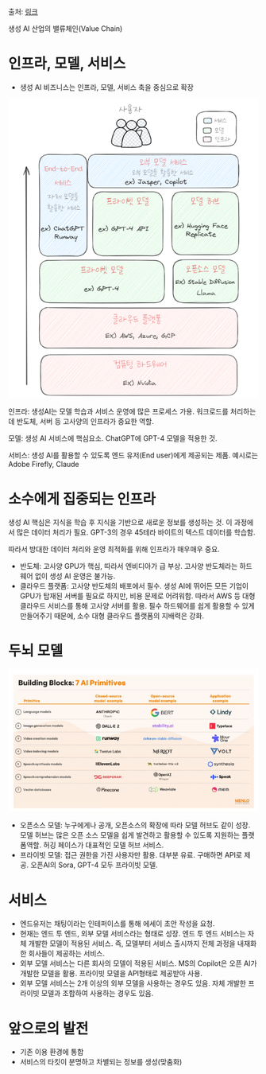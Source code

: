 출처: [링크](https://yozm.wishket.com/magazine/detail/2497/)

생성 AI 산업의 밸류체인(Value Chain)

# 인프라, 모델, 서비스

- 생성 AI 비즈니스는 인프라, 모델, 서비스 축을 중심으로 확장

![alt text](image/image-1.png)

인프라: 생성AI는 모델 학습과 서비스 운영에 많은 프로세스 가용. 워크로드를 처리하는데 반도체, 서버 등 고사양의 인프라가 중요한 역할.

모델: 생성 AI 서비스에 핵심요소. ChatGPT에 GPT-4 모델을 적용한 것.

서비스: 생성 AI를 활용할 수 있도록 엔드 유저(End user)에게 제공되는 제품. 예시로는 Adobe Firefly, Claude

# 소수에게 집중되는 인프라

생성 AI 핵심은 지식을 학습 후 지식을 기반으로 새로운 정보를 생성하는 것. 이 과정에서 많은 데이터 처리가 필요. GPT-3의 경우 45테라 바이트의 텍스트 데이터를 학습함.

따라서 방대한 데이터 처리와 운영 최적화를 위해 인프라가 매우매우 중요.

- 반도체: 고사양 GPU가 핵심, 따라서 엔비디아가 급 부상. 고사양 반도체라는 하드웨어 없이 생성 AI 운영은 불가능.
- 클라우드 플랫폼: 고사양 반도체의 배포에서 필수. 생성 AI에 뛰어든 모든 기업이 GPU가 탑재된 서버를 필요로 하지만, 비용 문제로 어려워함. 따라서 AWS 등 대형 클라우드 서비스를 통해 고사양 서버를 활용. 필수 하드웨어를 쉽게 활용할 수 있게 만들어주기 때문에, 소수 대형 클라우드 플랫폼의 지배력은 강화.

# 두뇌 모델

![alt text](image.png)

- 오픈소스 모델: 누구에게나 공개, 오픈소스의 확장에 따라 모델 허브도 같이 성장. 모델 허브는 많은 오픈 소스 모델을 쉽게 발견하고 활용할 수 있도록 지원하는 플랫폼역할. 허깅 페이스가 대표적인 모델 허브 서비스.
- 프라이빗 모델: 접근 권한을 가진 사용자만 활용. 대부분 유료. 구매하면 API로 제공. 오픈AI의 Sora, GPT-4 모두 프라이빗 모델.

# 서비스

- 엔드유저는 채팅이라는 인테퍼이스를 통해 에세이 초안 작성을 요청.
- 현재는 엔드 투 엔드, 외부 모델 서비스라는 형태로 성장. 엔드 투 엔드 서비스는 자체 개발한 모델이 적용된 서비스. 즉, 모델부터 서비스 출시까지 전체 과정을 내재화한 회사들이 제공하는 서비스.
- 외부 모델 서비스는 다른 회사의 모델이 적용된 서비스. MS의 Copilot은 오픈 AI가 개발한 모델을 활용. 프라이빗 모델을 API형태로 제공받아 사용.
- 외부 모델 서비스는 2개 이상의 외부 모델을 사용하는 경우도 있음. 자체 개발한 프라이빗 모델과 조합하여 사용하는 경우도 있음.

# 앞으로의 발전

- 기존 이용 환경에 통합
- 서비스의 타킷이 분명하고 차별되는 정보를 생성(맞춤화)